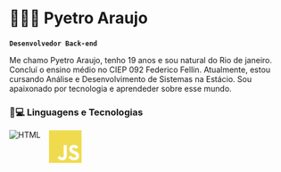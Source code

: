 # 🧑🏾‍💻 Pyetro Araujo
**`Desenvolvedor Back-end`**
 
Me chamo Pyetro Araujo, tenho 19 anos e sou natural do Rio de janeiro. Concluí o ensino médio no CIEP 092 Federico Fellin. Atualmente, estou cursando Análise e Desenvolvimento de Sistemas na Estácio. Sou apaixonado por tecnologia e aprendeder sobre esse mundo.
### 🤖💻 Linguagens e Tecnologias

  <img 
   align="left" 
    alt="HTML"
    title="HTML" 
    width="60px" 
    style="padding-right: 10px;" 
  src="https://cdn.jsdelivr.net/gh/devicons/devicon@latest/icons/java/java-original-wordmark.svg" 
  />
<img 
   align="left" 
    alt="HTML"
    title="HTML" 
    width="60px" 
    style="padding-right: 10px;" 
  src=https://raw.githubusercontent.com/devicons/devicon/master/icons/javascript/javascript-plain.svg
  />
